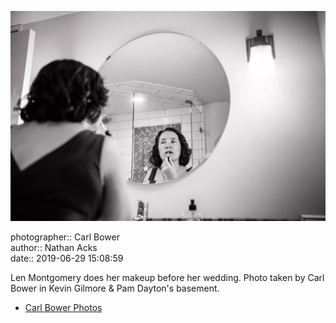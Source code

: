 ![Len Montgomery does her makeup](assets/2019-06-29-set-1-the-ceremony-05.webp)

photographer:: Carl Bower  
author:: Nathan Acks  
date:: 2019-06-29 15:08:59

Len Montgomery does her makeup before her wedding. Photo taken by Carl Bower in Kevin Gilmore & Pam Dayton's basement.

* [Carl Bower Photos](https://carlbowerphotos.com)
